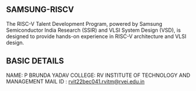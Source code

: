 SAMSUNG-RISCV
-----

The RISC-V Talent Development Program, powered by Samsung Semiconductor India Research (SSIR) and VLSI System Design (VSD), is designed to provide hands-on experience in RISC-V architecture and VLSI design.

BASIC DETAILS
---
NAME: P BRUNDA YADAV 
COLLEGE: RV INSTITUTE OF TECHNOLOGY AND MANAGEMENT
MAIL ID : rvit22bec041.rvitm@rvei.edu.in

